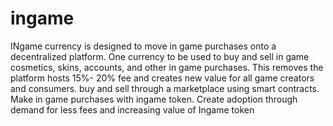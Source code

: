# ingame
INgame currency is designed to move in game purchases onto a decentralized platform. One currency to be used to buy and sell in game cosmetics, skins, accounts, and other in game purchases. This removes the platform hosts 15%- 20% fee and creates new value for all game creators and consumers. 
buy and sell through a marketplace using smart contracts. Make in game purchases with ingame token. Create adoption through demand for less fees and increasing value of Ingame token
